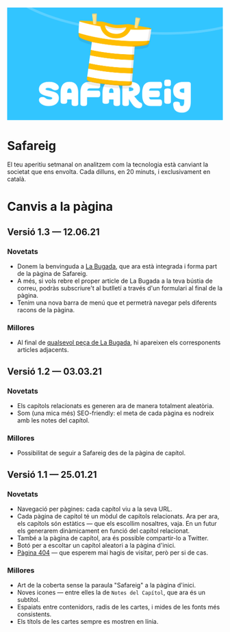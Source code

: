 [![readme-cover](./static/meta.png)](https://www.safareig.fm/)

# Safareig

El teu aperitiu setmanal on analitzem com la tecnologia està canviant la societat que ens envolta. Cada dilluns, en 20 minuts, i exclusivament en català.

# Canvis a la pàgina

## Versió 1.3 — 12.06.21

### Novetats

- Donem la benvinguda a [La Bugada](https://www.safareig.fm/bugada), que ara està integrada i forma part de la pàgina de Safareig.
- A més, si vols rebre el proper article de La Bugada a la teva bústia de correu, podràs subscriure't al butlletí a través d'un formulari al final de la pàgina.
- Tenim una nova barra de menú que et permetrà navegar pels diferents racons de la pàgina.

### Millores

- Al final de [qualsevol peça de La Bugada](https://www.safareig.fm/bugada/dispo-world), hi apareixen els corresponents articles adjacents.

## Versió 1.2 — 03.03.21

### Novetats

- Els capítols relacionats es generen ara de manera totalment aleatòria.
- Som (una mica més) SEO-friendly: el meta de cada pàgina es nodreix amb les notes del capítol.

### Millores

- Possibilitat de seguir a Safareig des de la pàgina de capítol.

## Versió 1.1 — 25.01.21

### Novetats

- Navegació per pàgines: cada capítol viu a la seva URL.
- Cada pàgina de capítol té un mòdul de capítols relacionats. Ara per ara, els capítols són estàtics — que els escollim nosaltres, vaja. En un futur els generarem dinàmicament en funció del capítol relacionat.
- També a la pàgina de capítol, ara és possible compartir-lo a Twitter.
- Botó per a escoltar un capítol aleatori a la pàgina d'inici.
- [Pàgina 404](https://www.safareig.fm/upsss) — que esperem mai hagis de visitar, però per si de cas.

### Millores

- Art de la coberta sense la paraula "Safareig" a la pàgina d'inici.
- Noves icones — entre elles la de `Notes del Capítol`, que ara és un subtítol.
- Espaiats entre contenidors, radis de les cartes, i mides de les fonts més consistents.
- Els títols de les cartes sempre es mostren en línia.
